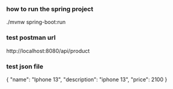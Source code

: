 ### how to run the spring project
./mvnw spring-boot:run

### test postman url
http://localhost:8080/api/product

### test json file
{
  "name": "Iphone 13",
  "description": "iphone 13",
  "price": 2100
}
